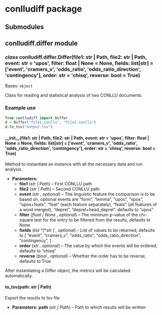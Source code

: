# conlludiff package

## Submodules

## conlludiff.differ module

### *class* conlludiff.differ.Differ(file1: str | Path, file2: str | Path, event: str = 'upos', filter: float | None = None, fields: list[str] = ['event', 'cramers_v', 'odds_ratio', 'odds_ratio_direction', 'contingency'], order: str = 'chisq', reverse: bool = True)

Bases: `object`

Class for reading and statistical analysis of two
CONLLU documents.

### Example use

```python
from conlludiff import Differ
d = Differ("file1.conllu", "file2.conllu")
d.to_tsv("output.tsv")
```

#### \_\_init_\_(file1: str | Path, file2: str | Path, event: str = 'upos', filter: float | None = None, fields: list[str] = ['event', 'cramers_v', 'odds_ratio', 'odds_ratio_direction', 'contingency'], order: str = 'chisq', reverse: bool = True)

Method to instantiate an instance with all the necessary data and run analysis.

* **Parameters:**
  * **file1** (*str* *|* *Path*) – First CONLLU path
  * **file2** (*str* *|* *Path*) – Second CONLLU path
  * **event** (*str* *,* *optional*) – The linguistic feature the comparison is to be based on, optional events are “form”, “lemma”, “upos”, “xpos”, “upos+feats”, “feat” (each feature separately), “feats” (all features of a word merged), “deprel”, “deprel+head_deprel”. defaults to “upos”
  * **filter** (*float* *|* *None* *,* *optional*) – The minimum p-value of the chi-square test for the entry to be filtered from the results, defaults to None
  * **fields** (*list* *[**str* *]* *,* *optional*) – List of values to be returned, defaults to [ “event”, “cramers_v”, “odds_ratio”, “odds_ratio_direction”, “contingency”, ]
  * **order** (*str* *,* *optional*) – The value by which the events will be ordered, defaults to “chisq”
  * **reverse** (*bool* *,* *optional*) – Whether the order has to be reverse, defaults to True

After instantiating a Differ object, the metrics will be calculated automatically.

#### to_tsv(path: str | Path)

Export the results to tsv file

* **Parameters:**
  **path** (*str* *|* *Path*) – Path to which results will be written

